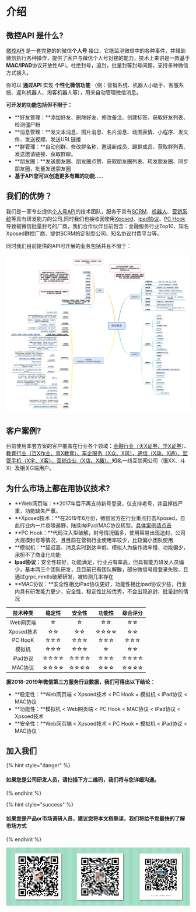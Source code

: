 # 介绍

## 微控API 是什么?   <a id="intro"></a>

[微控API](api-wen-dang/) 是一套完整的的微信**个人号** 接口，它能监测微信中的各种事件，并辅助微信执行各种操作，提供了客户与微信个人号对接的能力，技术上来讲是一款基于**MAC/IPAD**协议开放性API。杜绝封号，追封，批量封等封号问题，支持多种微信方式接入。

你可以 **通过API** 实现 **个性化微信功能** （例：营销系统、机器人小助手、客服系统、返利机器人、淘客机器人等），用来自动管理微信消息。

**可开发的功能包括但不限于：**

* **好友管理：**添加好友、删除好友、修改备注、创建标签、获取好友列表、检测僵尸粉
* **消息管理：**发文本消息、图片消息、名片消息、动图表情、小程序、发文件、发送视频、发送URL链接
* **群管理：**自动创群、修改群名称、邀请新成员、踢群成员、获取群列表、发送邀请链接、获取群聊。
* **朋友圈：**发送朋友圈、朋友圈点赞、获取朋友圈列表、转发朋友圈、同步朋友圈，批量发送朋友圈
* **基于API您可以创造更多有趣的功能.....**

## 我们的优势？ <a id="join-us"></a>

我们是一家专业提供[个人号API](https://weixin.qq.com/)的技术团队，服务于具有[SCRM](https://www.douban.com/note/555655066/)、[机器人](https://app.gitbook.com/@wkteam/s/api/~/edit/drafts/-Llzb6UGMbBY7tEgJjoy/)、[营销系统](www.baidu.com)等具有研发能力的公司,同时我们也接收因使用[Xposed](https://sspai.com/post/45473)、[ipad协议](https://app.gitbook.com/@wkteam/s/api/~/edit/drafts/-Lm3Fy_qCkIq7pig0jkb/)、[PC Hook](https://app.gitbook.com/@wkteam/s/api/~/edit/drafts/-Lm3Fy_qCkIq7pig0jkb/)导致被微信批量封号的厂商，我们合作伙伴目前包含：金融服务行业Top10、知名Xposed群控厂商、提供SCRM的定制型公司、知名协议付费平台等。

同时我们目前提供的API可开展的业务包括并且不限于：

![&#x4E1A;&#x52A1;&#x7CFB;&#x7EDF;&#x5206;&#x652F;](.gitbook/assets/wei-kong-ren-zhi.png)

## 客户案例?

目前使用本套方案的客户覆盖在行业各个领域：[金融行业（天X证券、华X证券](www.baidu.com)）、[教育行业（百X作业、青X教育）、车企服务（X众、X风）、通信（X动、X通）、监管手机（X宇、X客）、营销企业（X店、X趣）、](le-jie-geng-duo/guan-yu-wo-men.md)知名一线互联网公司（饿XX、斗X）及相关G端用户。  

## 为什么市场上都在用协议技术?

* **Web网页端：**2017年后不再支持新号登录，仅支持老号，并且掉线严重，功能缺失严重。
* **Xposed技术：**在2019年6月份，微信官方在行业重点打击Xposed，自此行业内一片哀嚎遍野，陆续向iPad/MAC协议转型。[具体案例请点击](https://mp.weixin.qq.com/s/0sha13ki-iTWi-SJu1EVIw)
* **PC Hook：**代码注入型破解，封号情况偏多，使用容易出现追封，公司大规模封号等情况，且目前在营销行业使用率较少，比较偏小团队使用
* **模拟机：**延迟高、消息实时到达率低、模拟人为操作效率慢、功能偏少，承担不了商业化功能
* **Ipad协议**：安全性较好，功能满足，行业占有率高，但具有能力研发人员偏少，基本两三个团队研发，且目前已有团队解散，部分微信号段登录失败、且通过grpc,mmtls破解研发，被检测几率存在
* **MAC协议：**安全性相比iPad协议更好，功能性相比ipad协议少些，行业内具有研发能力更少，安全性、稳定性比较优秀，不会出现追封、批量封的情况

| 技术种类 | 稳定性 | 安全性 | 功能性 | 综合评分 |
| :---: | :---: | :---: | :---: | :---: |
| Web网页端 | ☆ | ☆ | ☆☆ | ☆☆ |
| Xposed技术 | ☆☆ | ☆☆ | ☆☆☆☆ | ☆☆ |
| PC HooK | ☆☆☆ | ☆☆☆ | ☆☆☆ | ☆☆☆ |
| 模拟机 | ☆☆☆ | ☆☆☆ | ☆ | ☆☆ |
| iPad协议 | ☆☆☆☆ | ☆☆☆☆ | ☆☆☆ | ☆☆☆☆ |
| MAC协议 | ☆☆☆☆ | ☆☆☆☆ | ☆☆☆ | ☆☆☆☆ |

**据2018-2019年微信第三方服务行业数据，我们可得出以下结论：**

* **稳定性：**Web网页端 &lt; Xpsoed技术 &lt; PC Hook =  模拟机 &lt; iPad协议 &lt; MAC协议 
* **功能性：**模拟机 &lt; Web网页端 &lt;  PC Hook &lt;  MAC协议 &lt; iPad协议 &lt;   Xpsoed技术  
* **安全性：**Web网页端 &lt;  Xpsoed技术 &lt; PC Hook =  模拟机 &lt;  iPad协议 &lt;  MAC协议 

## 加入我们   <a id="join-us"></a>

{% hint style="danger" %}
#### 如果您是公司研发人员，请扫描下方二维码，我们将与您详细沟通。
{% endhint %}

{% hint style="success" %}
#### 如果您是产品or市场调研人员，建议您将本文档熟读，我们将给予您最快的了解市场方式
{% endhint %}

![           &#x552E;&#x524D;&#x5BA2;&#x670D;-&#x53EF;&#x53EF;                                      &#x552E;&#x524D;&#x5BA2;&#x670D;-&#x5C0F;&#x8BFA;                                 &#x4EA7;&#x54C1;&#x8D1F;&#x8D23;&#x4EBA;-&#x674E;&#x7ECF;&#x7406;](.gitbook/assets/image%20%2840%29.png)

